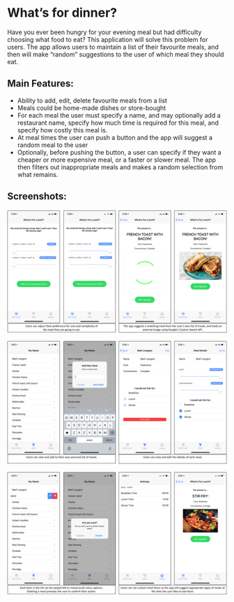  
# What’s for dinner?



Have you ever been hungry for your evening meal but had difficulty choosing what food to eat? This application will solve this problem for users. The app allows users to maintain a list of their favourite meals, and then will make “random” suggestions to the user of which meal they should eat.

## Main Features:

 - Ability to add, edit, delete favourite meals from a list
 - Meals could be home-made dishes or store-bought
 - For each meal the user must specify a name, and may optionally add a
   restaurant name, specify how much time is required for this meal, and
   specify how costly this meal is.
 - At meal times the user can push a button and the app will suggest a
   random meal to the user
 - Optionally, before pushing the button, a user can specify if they
   want a cheaper or more expensive meal, or a faster or slower meal.
   The app then filters out inappropriate meals and makes a random
   selection from what remains.
   
## Screenshots:

![Image 1](https://github.com/andythomnz/What-s-For-Dinner-/blob/master/screenshots/1.png)

![Image 2](https://github.com/andythomnz/What-s-For-Dinner-/blob/master/screenshots/2.png)

![Image 3](https://github.com/andythomnz/What-s-For-Dinner-/blob/master/screenshots/3.png)

